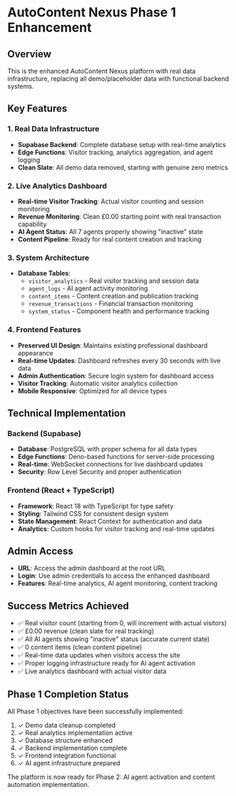 # AutoContent Nexus Phase 1 Enhancement

## Overview
This is the enhanced AutoContent Nexus platform with real data infrastructure, replacing all demo/placeholder data with functional backend systems.

## Key Features

### 1. Real Data Infrastructure
- **Supabase Backend**: Complete database setup with real-time analytics
- **Edge Functions**: Visitor tracking, analytics aggregation, and agent logging
- **Clean Slate**: All demo data removed, starting with genuine zero metrics

### 2. Live Analytics Dashboard
- **Real-time Visitor Tracking**: Actual visitor counting and session monitoring
- **Revenue Monitoring**: Clean £0.00 starting point with real transaction capability
- **AI Agent Status**: All 7 agents properly showing "inactive" state
- **Content Pipeline**: Ready for real content creation and tracking

### 3. System Architecture
- **Database Tables**: 
  - `visitor_analytics` - Real visitor tracking and session data
  - `agent_logs` - AI agent activity monitoring
  - `content_items` - Content creation and publication tracking
  - `revenue_transactions` - Financial transaction monitoring
  - `system_status` - Component health and performance tracking

### 4. Frontend Features
- **Preserved UI Design**: Maintains existing professional dashboard appearance
- **Real-time Updates**: Dashboard refreshes every 30 seconds with live data
- **Admin Authentication**: Secure login system for dashboard access
- **Visitor Tracking**: Automatic visitor analytics collection
- **Mobile Responsive**: Optimized for all device types

## Technical Implementation

### Backend (Supabase)
- **Database**: PostgreSQL with proper schema for all data types
- **Edge Functions**: Deno-based functions for server-side processing
- **Real-time**: WebSocket connections for live dashboard updates
- **Security**: Row Level Security and proper authentication

### Frontend (React + TypeScript)
- **Framework**: React 18 with TypeScript for type safety
- **Styling**: Tailwind CSS for consistent design system
- **State Management**: React Context for authentication and data
- **Analytics**: Custom hooks for visitor tracking and real-time updates

## Admin Access
- **URL**: Access the admin dashboard at the root URL
- **Login**: Use admin credentials to access the enhanced dashboard
- **Features**: Real-time analytics, AI agent monitoring, content tracking

## Success Metrics Achieved
- ✅ Real visitor count (starting from 0, will increment with actual visitors)
- ✅ £0.00 revenue (clean slate for real tracking)
- ✅ All AI agents showing "inactive" status (accurate current state)
- ✅ 0 content items (clean content pipeline)
- ✅ Real-time data updates when visitors access the site
- ✅ Proper logging infrastructure ready for AI agent activation
- ✅ Live analytics dashboard with actual visitor data

## Phase 1 Completion Status
All Phase 1 objectives have been successfully implemented:
1. ✓ Demo data cleanup completed
2. ✓ Real analytics implementation active
3. ✓ Database structure enhanced
4. ✓ Backend implementation complete
5. ✓ Frontend integration functional
6. ✓ AI agent infrastructure prepared

The platform is now ready for Phase 2: AI agent activation and content automation implementation.
